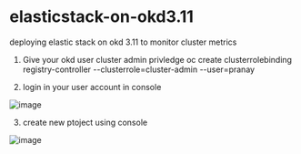 # elasticstack-on-okd3.11
deploying elastic stack on okd 3.11 to monitor cluster metrics

1. Give your okd user cluster admin privledge
oc create clusterrolebinding registry-controller   --clusterrole=cluster-admin --user=pranay

2. login in your user account in console


![image](https://user-images.githubusercontent.com/95764498/190231534-bb8eea0a-a381-466e-8997-57d01f6b33aa.png)

3. create new ptoject using console


![image](https://user-images.githubusercontent.com/95764498/190231245-9f049ad5-e12b-4926-ab29-ddbbd5fe0b44.png)




